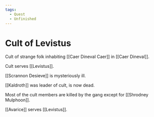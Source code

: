 ```yaml
---
tags:
  - Quest
  - Unfinished
---
```

# Cult of Levistus 

Cult of strange folk inhabiting [[Caer Dineval Caer]] in [[Caer Dineval]].

Cult serves [[Levistus]].

[[Scrannon Desieve]] is mysteriously ill.

[[Kaldroth]] was leader of cult, is now dead.

Most of the cult members are killed by the gang except for [[Shrodney Mulphoon]].

[[Avarice]] serves [[Levistus]].